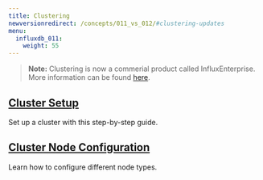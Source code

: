 ```yaml
---
title: Clustering
newversionredirect: /concepts/011_vs_012/#clustering-updates
menu:
  influxdb_011:
    weight: 55
---
```


> **Note:** Clustering is now a commerial product called InfluxEnterprise.
More information can be found [here](https://portal.influxdata.com/).

## [Cluster Setup](/influxdb/v0.11/clustering/cluster_setup/)
Set up a cluster with this step-by-step guide.

## [Cluster Node Configuration](/influxdb/v0.11/clustering/cluster_node_config/)
Learn how to configure different node types.
